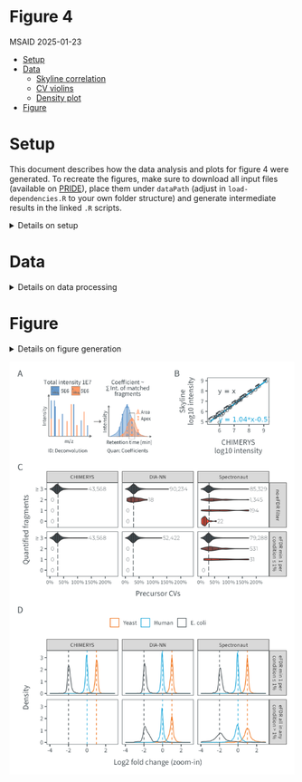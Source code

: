 # Figure 4
MSAID
2025-01-23

- [Setup](#setup)
- [Data](#data)
  - [Skyline correlation](#skyline-correlation)
  - [CV violins](#cv-violins)
  - [Density plot](#density-plot)
- [Figure](#figure)

# Setup

This document describes how the data analysis and plots for figure 4
were generated. To recreate the figures, make sure to download all input
files (available on
[PRIDE](https://www.ebi.ac.uk/pride/archive?keyword=PXD053241)), place
them under `dataPath` (adjust in `load-dependencies.R` to your own
folder structure) and generate intermediate results in the linked `.R`
scripts.

<details>
<summary>
Details on setup
</summary>

``` r
suppressMessages(source(here::here("scripts/load-dependencies.R")))
msaid_SE <- c("Sequest HT" = msaid_orange, "CHIMERYS" = msaid_blue,
              "CHIMERYS\ntop 15 peaks" = msaid_lightblue)
msaid_quantified <- c("TRUE" = msaid_darkgray, "FALSE" = msaid_red)
msaid_organism <- c("Human" = msaid_blue, "Yeast" = msaid_orange, "E. coli" = msaid_darkgray)

path <- file.path(here::here(), "figure-4")
figurePath <- file.path(dataPath, "data/figure-4")
```

</details>

# Data

<details>
<summary>
Details on data processing
</summary>

## Skyline correlation

Intensities were exported directly from Skyline and matched to CHIMERYS
intensity values.

``` r
data_cor <- fread(file.path(figurePath, "intermediate/quan_corr_skyline.csv"))[, .(Peptide, CHIMERYS)]
data_new <- fread(file.path(figurePath, "intermediate/Skyline_pcm_quan_export_martin_max5fragments_240617_redo.csv"))
data_new <- data_new[, .(Peptide, SkylineNew = `Total Area Fragment`)]
data_cor <- merge(data_cor, data_new, by="Peptide", all=T)

fwrite(data_cor, file.path(figurePath, "figure-4B-correlation.csv"))

data_lm <- data_cor[, coefficients(lm(log10(SkylineNew)~log10(CHIMERYS)))]
text_lm <- paste0("y = ", round(data_lm[2], 2), "*x", round(data_lm[1], 2))

p_cor <- ggplot(data_cor, aes(x=log10(CHIMERYS), y=log10(SkylineNew))) +
  geom_abline(slope = 1, intercept = 0, color = msaid_darkgray, linetype = "dashed") +
  geom_smooth(method="lm", formula= y~x, col = msaid_blue, linewidth = 0.5) +
  geom_point(shape = 1L, stroke = 0.25, size = 1, color = msaid_darkgray) +
  annotate("text", x=6.5, y=8, label="y = x", color = msaid_darkgray, size=6/.pt) +
  annotate("text", x=7.75, y=5.25, label=text_lm, color = msaid_blue, size=6/.pt) +
  xlab("CHIMERYS\nlog10 intensity") + ylab("Skyline\nlog10 intensity")
```

## CV violins

[R code to generate input file `figure-4C-CVs.csv`](figure-4C-cvs.R)

``` r
dtCv <- fread(file.path(figurePath, "figure-4C-CVs.csv"))

cvEfdrLabel <- c("no eFDR filter", "eFDR min 1 per\ncondition ≤ 1%")
dtCv[, TYPE := factor(TYPE, cvEfdrLabel)]
softwareLabels <- c("CHIMERYS", "DIA-NN", "Spectronaut", "Spectronaut\n(curated)")
dtCv[, SOFTWARE := factor(SOFTWARE, softwareLabels)]
dtCv[, LABEL := factor(LABEL, c("0", "1", "2", "≥ 3"))]

dtCvMed <- dtCv[!is.na(CV), .(medianCv = median(CV)), keyby=TYPE]

dtCvCount <- dtCv[!is.na(CV), .(.N, maxCv = max(CV)), keyby=.(TYPE, SOFTWARE, LABEL)]
dtCj <- dtCvCount[, CJ(TYPE, LABEL, SOFTWARE, unique = T)]
setkey(dtCj, TYPE, SOFTWARE, LABEL)
dtCvCount <- dtCvCount[dtCj]
dtCvCount[, maxCv := max(maxCv, na.rm = T), by=.(TYPE, SOFTWARE, LABEL)]
dtCvCount[is.na(N), N := 0]
dtCvCount[is.na(maxCv) | N<2, maxCv := 0]
dtCvCount[, labelN := format(N, big.mark=",", trim=T)]

p_cv <- ggplot(dtCv[!is.na(CV)], aes(x=CV, y=LABEL, fill=LABEL)) +
  geom_vline(data=dtCvMed, aes(xintercept = medianCv), linetype = "longdash",
             color = msaid_darkgray, linewidth = 0.25) +
  geom_violin(draw_quantiles = c(0.25, 0.5, 0.75), linewidth = 0.25) +
  geom_text(data=dtCvCount, aes(x=maxCv+max(maxCv)*0.02, label=labelN),
            position = position_dodge(0.9), color=msaid_darkgray,
            family="Montserrat Light", size=5/.pt, hjust = 0) +
  scale_x_continuous(labels = label_percent(), limits = c(0, 2.35)) +
  scale_fill_manual("Quantified fragments", values = colorRampPalette(c(msaid_red, msaid_darkgray))(4L),
                    breaks = c('0', '1', '2', '≥ 3'), drop = F) +
  facet_grid(cols = vars(SOFTWARE), rows = vars(TYPE)) +
  xlab("Precursor CVs") + ylab("Quantified fragments") +
  theme(legend.position = "none", plot.background = element_rect(fill = "transparent", colour = NA),
        strip.text = element_text(size = 5), axis.text.x = element_text(size = 5))

#list median CVs for the manuscript
dtCv[TYPE=="eFDR min 1 per\ncondition ≤ 1%" & !is.na(CV),
     round(median(CV)*100, 1), keyby=SOFTWARE]
```

    Key: <SOFTWARE>
          SOFTWARE    V1
            <fctr> <num>
    1:    CHIMERYS  26.9
    2:      DIA-NN  29.1
    3: Spectronaut  29.2

## Density plot

[R code to generate input file `figure-4D-density.csv`](figure-4D-ma.R)

``` r
dtOrg <- fread(file.path(figurePath, "figure-4D-density.csv"))
softwareLabels <- c("CHIMERYS", "DIA-NN", "Spectronaut", "Spectronaut\n(curated)")
dtOrg[, SOFTWARE := factor(SOFTWARE, softwareLabels)]
organismLabels <- c("Yeast", "Human", "E. coli")
organismRatios <- setNames(log2(c(2, 1, 0.25)), organismLabels)
dtOrg[, ORGANISM := factor(ORGANISM, organismLabels)]
efdrLabels <- c("eFDR min 1 per\ncondition ≤ 1%", "eFDR all in any\ncondition > 1%")
dtOrg[, eFdrLabelCond := factor(eFdrLabelCond, efdrLabels)]
dtMaLines <- data.table(YINTERCEPT = organismRatios, ORGANISM = factor(organismLabels))

p_density <- ggplot(dtOrg, aes(x=LOG2RATIO, color=ORGANISM)) +
  geom_density(linewidth=0.25) +
  geom_vline(data=dtMaLines, aes(xintercept=YINTERCEPT, color=ORGANISM),
             linetype = "dashed", linewidth = 0.25, show.legend = F) +
  scale_color_manual(NULL, values = msaid_organism) +
  scale_x_continuous(breaks = pretty_breaks(), limits = c(-4, 3)) +
  guides(fill = guide_legend(override.aes = list(color = NA, size = 2))) +
  facet_grid(rows = vars(eFdrLabelCond), cols = vars(SOFTWARE)) +
  xlab("Log2 fold change (zoom-in)") + ylab("Density") +
  theme(legend.position = "top", strip.text = element_text(size = 5))

#mean and sd of log2 ratios after eFDR filtering (at least 1 per each condition)
dtOrg[eFdrLabelCond=="eFDR min 1\nper condition ≤ 1%",
      .(mean = round(mean(LOG2RATIO, na.rm=T), 2),
        sd = round(sd(LOG2RATIO, na.rm=T), 2)), keyby=.(SOFTWARE, ORGANISM)]
```

    Key: <SOFTWARE, ORGANISM>
    Empty data.table (0 rows and 4 cols): SOFTWARE,ORGANISM,mean,sd

</details>

# Figure

<details>
<summary>
Details on figure generation
</summary>

``` r
p_schema <- image_ggplot2(image_read(file.path(path, "workflow-schema-4.pdf"),
                                       density = 600))

layout_annotation <- list(c("A", "B", "C", "D"))
layout_design <- "AAAABB\nCCCCCC\nDDDDDD"

p_ms2Quan <- free(p_schema) + p_cor + p_cv + p_density +
  plot_layout(heights = c(1, 2, 2), design = layout_design) +
  plot_annotation(tag_levels = layout_annotation)

ggsave2(file.path(path, "figure-4.pdf"), plot = p_ms2Quan,
        width = 90, height = 130, units = "mm", device = cairo_pdf)
```

    Warning: Removed 289 rows containing non-finite outside the scale range
    (`stat_density()`).

``` r
ggsave2(file.path(path, "figure-4.png"), plot = p_ms2Quan,
        width = 90, height = 130, units = "mm")
```

    Warning: Removed 289 rows containing non-finite outside the scale range
    (`stat_density()`).

</details>

![figure-4](figure-4.png)
